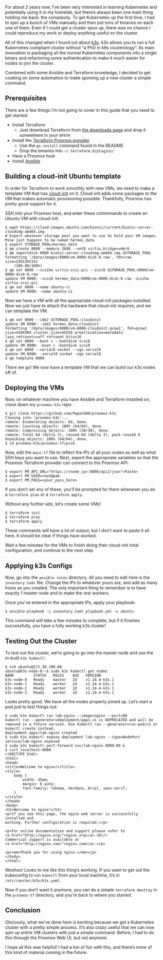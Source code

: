 For about 2 years now, I’ve been very interested in learning Kubernetes and potentially using it in my homelab, but there’s always been one main thing holding me back: the complexity. To get Kubernetes up the first time, I had to spin up a bunch of VMs manually and then put tons of binaries on each one of them. Even if I could get a cluster spun up, there was no chance I could reproduce my work or deploy anything useful on the cluster.

All of this changed when I found out about [k3s](https://github.com/rancher/k3s). k3s allows you to run a full Kubernetes-compliant cluster without “a PhD in k8s clusterology”. Its main innovation is packaging all the normal Kubernetes components into a single binary and refactoring some authentication to make it much easier for nodes to join the cluster.

Combined with some Ansible and Terraform knowledge, I decided to get cooking on some automation to make spinning up a new cluster a simple command.

## Prerequisites

There are a few things I’m not going to cover in this guide that you need to get started:

-   Install Terraform
    -   Just download Terraform from [the downloads page](https://www.terraform.io/downloads.html) and drop it somewhere in your `$PATH`
-   Install the [Terraform Proxmox provider](https://github.com/Telmate/terraform-provider-proxmox)
    -   Use the `go install` command found in the README
    -   Drop the binaries into `~/.terraform.d/plugins/`
-   Have a Proxmox host
-   Install [Ansible](https://docs.ansible.com/ansible/latest/installation_guide/intro_installation.html)

## Building a cloud-init Ubuntu template

In order for Terraform to work smoothly with new VMs, we need to make a template VM that has [cloud-init](https://cloud-init.io/) on it. Cloud-init adds some packages to the VM that makes automatic provisioning possible. Thankfully, Proxmox has pretty good support for it.

SSH into your Proxmox host, and enter these commmands to create an Ubuntu VM with cloud-init:

```
$ wget https://cloud-images.ubuntu.com/bionic/current/bionic-server-cloudimg-amd64.img
# Export whatever storage pool you want to use to hold your VM images. Mine just happens to be named hermes_data
$ export STORAGE_POOL=hermes_data
$ qm create 8000 --memory 2048 --net0 virtio,bridge=vmbr0
$ qm importdisk 8000 bionic-server-cloudimg-amd64.img $STORAGE_POOL
Formatting '/data/images/8000/vm-8000-disk-0.raw', fmt=raw size=2361393152
    (100.00/100%)
$ qm set 8000 --scsihw virtio-scsi-pci --scsi0 $STORAGE_POOL:8000/vm-8000-disk-0.raw
update VM 8000: -scsi0 hermes_data:8000/vm-8000-disk-0.raw -scsihw virtio-scsi-pci
$ qm set 8000 --name ubuntu-ci
update VM 8000: -name ubuntu-ci
```

Now we have a VM with all the appropriate cloud-init packages installed. Now we just have to attach the hardware that cloud-init requires, and we can template the VM.

```
$ qm set 8000 --ide2 $STORAGE_POOL:cloudinit
update VM 8000: -ide2 hermes_data:cloudinit
Formatting '/data/images/8000/vm-8000-cloudinit.qcow2', fmt=qcow2 size=4194304 cluster_size=65536 preallocation=metadata lazy_refcounts=off refcount_bits=16
$ qm set 8000 --boot c --bootdisk scsi0
update VM 8000: -boot c -bootdisk scsi0
$ qm set 8000 --serial0 socket --vga serial0
update VM 8000: -serial0 socket -vga serial0
$ qm template 8000
```

There we go! We now have a template VM that we can build our k3s nodes off of.

## Deploying the VMs

Now, on whatever machine you have Ansible and Terraform installed on, clone down my `proxmox-k3s` repo:

```
$ git clone https://github.com/Pwpon500/proxmox-k3s
Cloning into 'proxmox-k3s'...
remote: Enumerating objects: 64, done.
remote: Counting objects: 100% (64/64), done.
remote: Compressing objects: 100% (38/38), done.
remote: Total 64 (delta 3), reused 64 (delta 3), pack-reused 0
Unpacking objects: 100% (64/64), done.
$ cd proxmox-k3s/proxmox-tf/prod
```

Now, edit the `main.tf` file to reflect the IPs of all your nodes as well as what SSH keys you want to use. Next, export the appropriate variables so that the Proxmox Terraform provider can connect to the Proxmox API:

```
$ export PM_API_URL="https://<node_ip>:8006/api2/json"<Paste>
$ export PM_USER=root@pam
$ export PM_PASS=<your_pass_here>
```

If you don’t set any of these, you’ll be prompted for them whenever you do a `terraform plan` or a `terraform apply`.

Without any further ado, let’s create some VMs!

```
$ terraform init
$ terraform plan
$ terraform apply
```

These commands will have a lot of output, but I don’t want to paste it all here. It should be clear if things have worked.

Wait a few minutes for the VMs to finish doing their cloud-init inital configuration, and continue to the next step.

## Applying k3s Configs

Now, go into the `ansible-roles` directory. All you need to edit here is the `inventory.toml` file. Change the IPs to whatever yours are, and add as many hosts as you created. The only important thing to remember is to have exactly 1 master node and to make the rest workers.

Once you’ve entered in the appropriate IPs, apply your playbook:

```
$ ansible-playbook -i inventory.toml playbook.yml -u ubuntu
```

This command will take a few minutes to complete, but if it finishes successfully, you have a fully working k3s cluster!

## Testing Out the Cluster

To test out the cluster, we’re going to go into the master node and use the in-built `k3s kubectl`:

```
$ ssh ubuntu@172.30.100.80
ubuntu@k3s-node-0:~$ sudo k3s kubectl get nodes
NAME         STATUS   ROLES    AGE   VERSION
k3s-node-0   Ready    master   2d    v1.14.4-k3s.1
k3s-node-1   Ready    worker   2d    v1.14.4-k3s.1
k3s-node-2   Ready    worker   2d    v1.14.4-k3s.1
k3s-node-3   Ready    worker   2d    v1.14.4-k3s.1
```

Looks pretty good. We have all the nodes properly joined up. Let’s start a pod just to test things out:

```
$ sudo k3s kubectl run lab-nginx --image=nginx --port=80
kubectl run --generator=deployment/apps.v1 is DEPRECATED and will be removed in a future version. Use kubectl run --generator=run-pod/v1 or kubectl create instead.
deployment.apps/lab-nginx created
$ sudo k3s kubectl expose deployment lab-nginx --type=NodePort
service/lab-nginx exposed
$ sudo k3s kubectl port-forward svc/lab-nginx 8080:80 &
$ curl localhost:8080
<!DOCTYPE html>
<html>
<head>
<title>Welcome to nginx!</title>
<style>
    body {
        width: 35em;
        margin: 0 auto;
        font-family: Tahoma, Verdana, Arial, sans-serif;
    }
</style>
</head>
<body>
<h1>Welcome to nginx!</h1>
<p>If you see this page, the nginx web server is successfully installed and
working. Further configuration is required.</p>

<p>For online documentation and support please refer to
<a href="http://nginx.org/">nginx.org</a>.<br/>
Commercial support is available at
<a href="http://nginx.com/">nginx.com</a>.</p>

<p><em>Thank you for using nginx.</em></p>
</body>
</html>
```

Woohoo! Looks to me like this thing’s working. If you want to get out the kubeconfig to run `kubectl` from your local machine, it’s in `/etc/rancher/k3s/k3s.yaml`.

Now if you don’t want it anymore, you can do a simple `terraform destroy` in the `proxmox-tf` directory, and you’re back to where you started.

## Conclusion

Obviously, what we’ve done here is exciting because we get a Kubernetes cluster with a pretty simple process. It’s also crazy useful that we can now spin up entire VM clusters with just a simple command. Before, I had to do this through the Proxmox Web UI, but not anymore.

I hope all this was helpful! I had a ton of fun with this, and there’s more of this kind of material coming in the future.